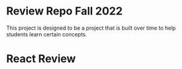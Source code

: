 # Review Repo Fall 2022

This project is designed to be a project that is built over time to help students learn certain concepts.

# React Review

